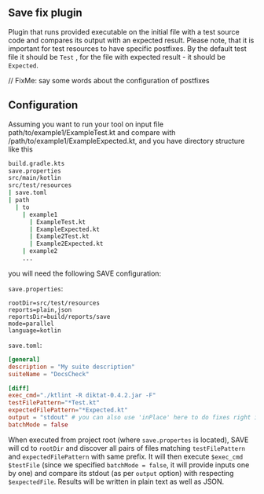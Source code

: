 ## Save fix plugin
Plugin that runs provided executable on the initial file with a test source code and compares its output with an expected result.
Please note, that it is important for test resources to have specific postfixes. By the default test file it should be `Test`
, for the file with expected result - it should be `Expected`.

// FixMe: say some words about the configuration of postfixes

## Configuration
Assuming you want to run your tool on input file path/to/example1/ExampleTest.kt and compare with /path/to/example1/ExampleExpected.kt,
and you have directory structure like this
```bash
build.gradle.kts
save.properties
src/main/kotlin
src/test/resources
| save.toml
| path
  | to
    | example1
      | ExampleTest.kt
      | ExampleExpected.kt
      | Example2Test.kt
      | Example2Expected.kt
    | example2
    ...
```
you will need the following SAVE configuration:

`save.properties`:
```properties
rootDir=src/test/resources
reports=plain,json
reportsDir=build/reports/save
mode=parallel
language=kotlin
```

`save.toml`:
```toml
[general]
description = "My suite description"
suiteName = "DocsCheck"

[diff]
exec_cmd="./ktlint -R diktat-0.4.2.jar -F"
testFilePattern="*Test.kt"
expectedFilePattern="*Expected.kt"
output = "stdout" # you can also use 'inPlace' here to do fixes right into the test file (test files won't be broken or changed)
batchMode = false
```

When executed from project root (where `save.propertes` is located), SAVE will cd to `rootDir` and discover all pairs of files
matching `testFilePattern` and `expectedFilePattern` with same prefix. It will then execute `$exec_cmd $testFile` (since we specified
`batchMode = false`, it will provide inputs one by one) and compare its stdout (as per `output` option) with respecting `$expectedFile`.
Results will be written in plain text as well as JSON.
